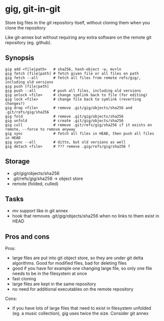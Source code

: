 # gig, git-in-git

Store big files in the git repository itself, without cloning them when you clone the repository

Like git-annex but without requiring any extra software on the remote git repository (eg. github).

## Synopsis

```
gig add <file|path>   # sha256, hash-object -w, mv+ln
gig fetch [file|path] # fetch given file or all files on path
gig fetch --all       # fetch all files from remote refs/gig/, including old versions
gig push [file|path]
gig push --all        # push all files, including old versions
gig unlock <file>     # change symlink back to file (for editing)
gig lock <file>       # change file back to symlink (reverting changes?)
gig drop <file>       # remove .git/gig/objects/sha256 and .git/refs/gig/sha256
gig fold              # remove .git/gig/objects/sha256
gig unfold            # create .git/gig/objects/sha256
gig cull              # remove .git/refs/gig/sha256 if it exists on remote, --force to remove anyway
gig sync              # fetch all files in HEAD, then push all files in HEAD
gig sync --all        # ditto, but old versions as well
gig detach <file>     # ??? remove .gig/refs/gig/sha256 ?
```

## Storage

* .git/gig/objects/sha256
* .git/refs/gig/sha256 -> object store
* remote (folded, culled)

## Tasks

* mv support like in git annex
* hook that removes .git/gig/objects/sha256 when no links to them exist in HEAD

## Pros and cons

Pros:
* large files are put into git object store, so they are under git delta algorithms. Good for modified files, bad for deleting files
* good if you have for example one changing large file, so only one file needs to be in the filesystem at once
* fast cloning
* large files are kept in the same repository
* no need for additional executables on the remote repository

Cons:
* if you have lots of large files that need to exist in filesystem unfolded (eg. a music collection), gig uses twice the size. Consider git annex
